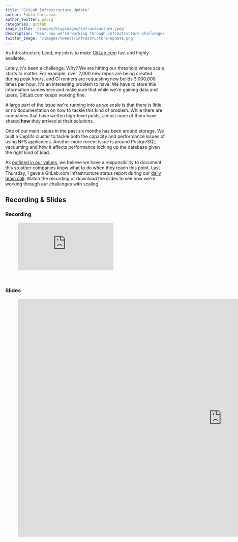```yaml
---
title: "GitLab Infrastructure Update"
author: Pablo Carranza
author_twitter: psczg
categories: gitlab
image_title: '/images/blogimages/infrastructure.jpeg'
description: "Hear how we're working through infrastructure challenges as we scale."
twitter_image: '/images/tweets/infrastructure-update.png'
---
```



As Infrastructure Lead, my job is to make [GitLab.com][gitlab] fast and highly available. 

Lately, it's been a challenge. Why? We are hitting our threshold where scale starts to matter. For example, over 2,000 new repos
are being created during peak hours, and CI runners are requesting new builds 3,000,000 times per hour.
It's an interesting problem to have. We have to store this information somewhere and make sure that 
while we're gaining data and users, GitLab.com keeps working fine. 

A large part of the issue we're running into as we scale is that there is little or no documentation 
on how to tackle this kind of problem. While there are companies that have written high-level posts, almost none of them
have shared **how** they arrived at their solutions.

One of our main issues in the past six months has been around storage. We built a Cephfs cluster to tackle both the capacity and
performance issues of using NFS appliances. Another more recent issue is around PostgreSQL vacuuming and how it affects performance locking up the database
given the right kind of load. 

As [outlined in our values][values], we believe we have a 
responsibility to document this so other companies know what to do when they reach this point.
Last Thursday, I gave a GitLab.com infrastructure status report during our [daily team call][team-call]. 
Watch the recording or download the slides to see how we're working through our challenges with scaling. 

<!-- more -->

## Recording & Slides

### Recording 

<figure class="video_container">
  <iframe src="https://www.youtube.com/embed/kN-HcObb9zo" frameborder="0" allowfullscreen></iframe>
</figure>

<br>

### Slides

<figure class="video_container">
  <iframe src="https://docs.google.com/presentation/d/11rCsJM41WAETPWqtWgfIxgfPRBQB4m037aZpgsGpzkk/embed?start=false&loop=false&delayms=5000" frameborder="0" width="1280" height="749" allowfullscreen="true" mozallowfullscreen="true" webkitallowfullscreen="true"></iframe>
</figure>

<br>

<!-- identifiers --> 
[gitlab]: https://gitlab.com/
[team-call]: https://about.gitlab.com/handbook/#team-call
[values]: https://about.gitlab.com/handbook/#values

